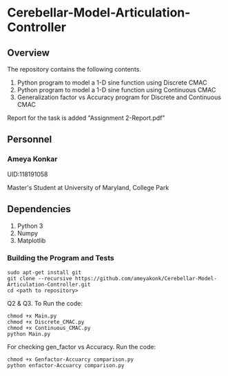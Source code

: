 # Cerebellar-Model-Articulation-Controller

## Overview
The repository contains the following contents.

1. Python program to model a 1-D sine function using Discrete CMAC
2. Python program to model a 1-D sine function using Continuous CMAC
3. Generalization factor vs Accuracy program for Discrete and Continuous CMAC

Report for the task is added "Assignment 2-Report.pdf"

## Personnel
### Ameya Konkar 

UID:118191058

Master's Student at University of Maryland, College Park

## Dependencies 

1. Python 3
2. Numpy
3. Matplotlib

### Building the Program and Tests

```
sudo apt-get install git
git clone --recursive https://github.com/ameyakonk/Cerebellar-Model-Articulation-Controller.git
cd <path to repository>
```

Q2 & Q3. To Run the code:
```
chmod +x Main.py
chmod +x Discrete_CMAC.py
chmod +x Continuous_CMAC.py
python Main.py 
```
For checking gen_factor vs Accuracy. Run the code:
```
chmod +x Genfactor-Accuarcy comparison.py
python enfactor-Accuarcy comparison.py 
```
